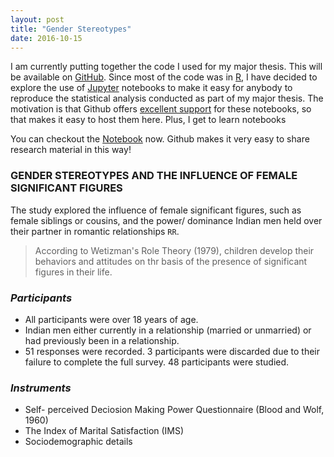 ```yaml
---
layout: post
title: "Gender Stereotypes"
date: 2016-10-15
---
```


I am currently putting together the code I used for my major thesis. This will be available on [GitHub](https://github.com/sruthipeter/gender-stereotypes). Since most of the code was in [R](https://www.r-project.org/about.html), I have decided to explore the use of [Jupyter](http://jupyter.org/) notebooks to make it easy for anybody to reproduce the statistical analysis conducted as part of my major thesis. The motivation is that Github offers [excellent support](https://github.com/blog/1995-github-jupyter-notebooks-3) for these notebooks, so that makes it easy to host them here. Plus, I get to learn notebooks

You can checkout the [Notebook](https://github.com/sruthipeter/gender-stereotypes/blob/master/gender-stereotypes.ipynb) now. Github makes it very easy to share research material in this way!

### **GENDER STEREOTYPES AND THE INFLUENCE OF FEMALE SIGNIFICANT FIGURES**   

The study explored the influence of female significant figures, such as female siblings or cousins, and the power/ dominance Indian men held over their partner in romantic relationships `RR`.  

>According to Wetizman's Role Theory (1979), children develop their behaviors and attitudes on thr basis of the presence of significant figures in their life. 

### **_Participants_** ###

* All participants were over 18 years of age.   
* Indian men either currently in a relationship (married or unmarried) or had previously been in a relationship.  
* 51 responses were recorded. 3 participants were discarded due to their failure to complete the full survey. 48 participants were studied.  

### **_Instruments_** ###

* Self- perceived Deciosion Making Power Questionnaire (Blood and Wolf, 1960)  
* The Index of Marital Satisfaction (IMS)  
* Sociodemographic details  
